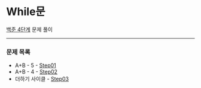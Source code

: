 # While문
[백준 4단계](https://www.acmicpc.net/step/2) 문제 풀이

---

### 문제 목록

- A+B - 5 - [Step01](https://github.com/StudyForCoding/BEAKJOON/tree/master/04_While/Step01/README.md)
- A+B - 4 - [Step02](https://github.com/StudyForCoding/BEAKJOON/tree/master/04_While/Step02/README.md)
- 더하기 사이클 - [Step03](https://github.com/StudyForCoding/BEAKJOON/tree/master/04_While/Step03/README.md)

